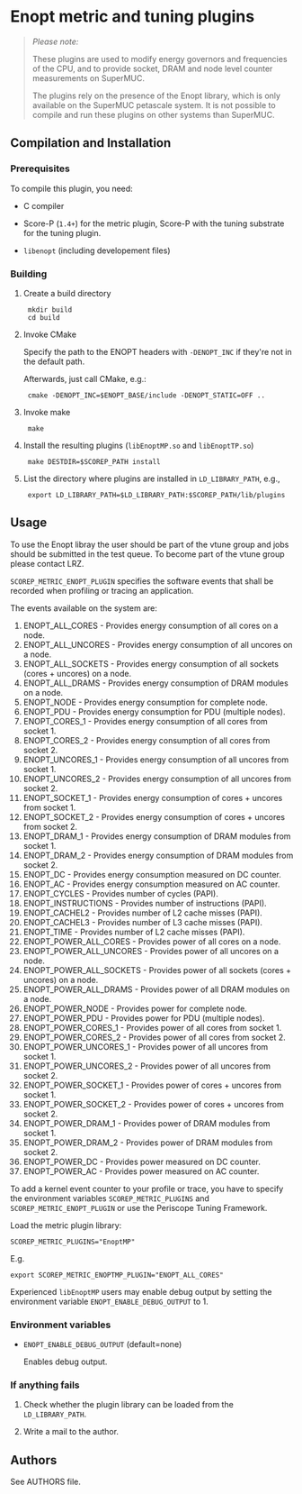 # Enopt metric and tuning plugins

> *Please note:*
>
> These plugins are used to modify energy governors and frequencies of the CPU,
> and to provide socket, DRAM and node level counter measurements on SuperMUC.
>
> The plugins rely on the presence of the Enopt library, which is only available on
> the SuperMUC petascale system.
> It is not possible to compile and run these plugins on other systems than SuperMUC.

## Compilation and Installation

### Prerequisites

To compile this plugin, you need:

* C compiler

* Score-P (`1.4+`) for the metric plugin, Score-P with the tuning substrate for the tuning plugin.

* `libenopt` (including developement files)

### Building

1. Create a build directory

        mkdir build
        cd build

2. Invoke CMake

    Specify the path to the ENOPT headers with `-DENOPT_INC` if they're not in the default path.

    Afterwards, just call CMake, e.g.:

        cmake -DENOPT_INC=$ENOPT_BASE/include -DENOPT_STATIC=OFF ..

3. Invoke make

        make

4. Install the resulting plugins (`libEnoptMP.so` and `libEnoptTP.so`)

        make DESTDIR=$SCOREP_PATH install

5. List the directory where plugins are installed in `LD_LIBRARY_PATH`, e.g.,

        export LD_LIBRARY_PATH=$LD_LIBRARY_PATH:$SCOREP_PATH/lib/plugins

## Usage

To use the Enopt libray the user should be part of the vtune group and jobs should be submitted in the test queue.
To become part of the vtune group please contact LRZ.

`SCOREP_METRIC_ENOPT_PLUGIN` specifies the software events that shall be recorded when profiling or tracing an
application.

The events available on the system are:

1. ENOPT_ALL_CORES - Provides energy consumption of all cores on a node.
2. ENOPT_ALL_UNCORES - Provides energy consumption of all uncores on a node.
3. ENOPT_ALL_SOCKETS - Provides energy consumption of all sockets (cores + uncores) on a node.
4. ENOPT_ALL_DRAMS - Provides energy consumption of DRAM modules on a node.
5. ENOPT_NODE - Provides energy consumption for complete node.
6. ENOPT_PDU - Provides energy consumption for PDU (multiple nodes).
7. ENOPT_CORES_1 - Provides energy consumption of all cores from socket 1.
8. ENOPT_CORES_2 - Provides energy consumption of all cores from socket 2.
9. ENOPT_UNCORES_1 - Provides energy consumption of all uncores from socket 1.
10. ENOPT_UNCORES_2 - Provides energy consumption of all uncores from socket 2.
11. ENOPT_SOCKET_1 - Provides energy consumption of cores + uncores from socket 1.
12. ENOPT_SOCKET_2 - Provides energy consumption of cores + uncores from socket 2.
13. ENOPT_DRAM_1 - Provides energy consumption of DRAM modules from socket 1.
14. ENOPT_DRAM_2 - Provides energy consumption of DRAM modules from socket 2.
15. ENOPT_DC - Provides energy consumption measured on DC counter.
16. ENOPT_AC - Provides energy consumption measured on AC counter.
17. ENOPT_CYCLES - Provides number of cycles (PAPI).
18. ENOPT_INSTRUCTIONS - Provides number of instructions (PAPI).
19. ENOPT_CACHEL2 - Provides number of L2 cache misses (PAPI).
20. ENOPT_CACHEL3 - Provides number of L3 cache misses (PAPI).
21. ENOPT_TIME - Provides number of L2 cache misses (PAPI).
22. ENOPT_POWER_ALL_CORES - Provides power of all cores on a node.
23. ENOPT_POWER_ALL_UNCORES - Provides power of all uncores on a node.
24. ENOPT_POWER_ALL_SOCKETS - Provides power of all sockets (cores + uncores) on a node.
25. ENOPT_POWER_ALL_DRAMS - Provides power of all DRAM modules on a node.
26. ENOPT_POWER_NODE - Provides power for complete node.
27. ENOPT_POWER_PDU - Provides power for PDU (multiple nodes).
28. ENOPT_POWER_CORES_1 - Provides power of all cores from socket 1.
29. ENOPT_POWER_CORES_2 - Provides power of all cores from socket 2.
30. ENOPT_POWER_UNCORES_1 - Provides power of all uncores from socket 1.
31. ENOPT_POWER_UNCORES_2 - Provides power of all uncores from socket 2.
32. ENOPT_POWER_SOCKET_1 - Provides power of cores + uncores from socket 1.
33. ENOPT_POWER_SOCKET_2 - Provides power of cores + uncores from socket 2.
34. ENOPT_POWER_DRAM_1 - Provides power of DRAM modules from socket 1.
35. ENOPT_POWER_DRAM_2 - Provides power of DRAM modules from socket 2.
36. ENOPT_POWER_DC - Provides power measured on DC counter.
37. ENOPT_POWER_AC - Provides power measured on AC counter.

To add a kernel event counter to your profile or trace, you have to specify the environment variables
`SCOREP_METRIC_PLUGINS` and `SCOREP_METRIC_ENOPT_PLUGIN` or use the Periscope Tuning Framework.

Load the metric plugin library:

    SCOREP_METRIC_PLUGINS="EnoptMP"

E.g.

    export SCOREP_METRIC_ENOPTMP_PLUGIN="ENOPT_ALL_CORES"

Experienced `libEnoptMP` users may enable debug output by setting the environment
variable `ENOPT_ENABLE_DEBUG_OUTPUT` to 1.

### Environment variables

* `ENOPT_ENABLE_DEBUG_OUTPUT` (default=none)

    Enables debug output.

### If anything fails

1. Check whether the plugin library can be loaded from the `LD_LIBRARY_PATH`.

2. Write a mail to the author.

## Authors

See AUTHORS file.
